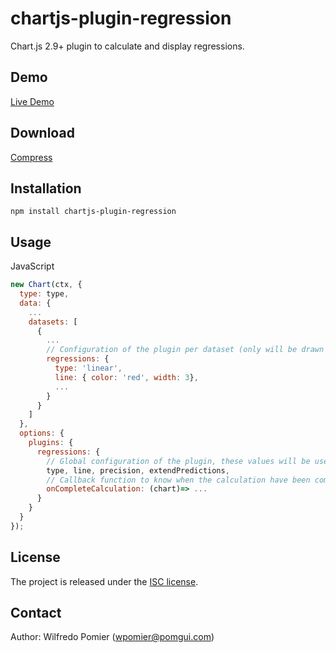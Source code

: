 # chartjs-plugin-regression
Chart.js 2.9+ plugin to calculate and display regressions.

## Demo
[Live Demo](https://pomgui.github.io/chartjs-plugin-regression/demo/)

## Download
[Compress](https://pomgui.github.io/chartjs-plugin-regression/dist/chartjs-plugin-regression.js)

## Installation

    npm install chartjs-plugin-regression

## Usage
JavaScript
```JavaScript
new Chart(ctx, {
  type: type,
  data: {
    ...
    datasets: [
      {
        ...
        // Configuration of the plugin per dataset (only will be drawn the datasets with this property) 
        regressions: {
          type: 'linear',
          line: { color: 'red', width: 3},
          ...
        }
      }
    ] 
  },
  options: {
    plugins: {
      regressions: {
        // Global configuration of the plugin, these values will be used unless each dataset defines their own
        type, line, precision, extendPredictions,
        // Callback function to know when the calculation have been completed for all the datasets.
        onCompleteCalculation: (chart)=> ...
      }
    }
  }
});
```
## License
The project is released under the [ISC license](https://github.com/pomgui/chartjs-plugin-regression/blob/master/LICENSE).

## Contact
Author: Wilfredo Pomier (wpomier@pomgui.com)
